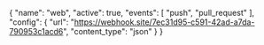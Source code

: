 {
  "name": "web",
  "active": true,
  "events": [
    "push",
    "pull_request"
  ],
  "config": {
    "url": "https://webhook.site/7ec31d95-c591-42ad-a7da-790953c1acd6",
    "content_type": "json"
  }
}
